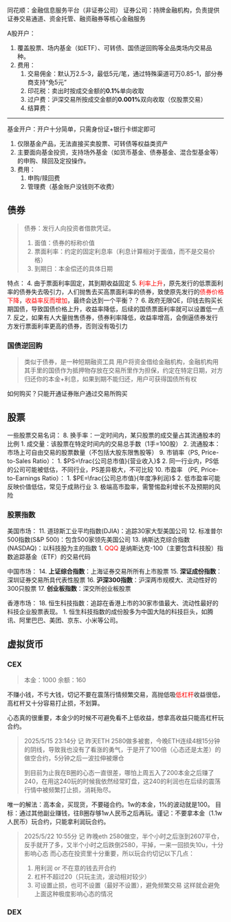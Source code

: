 同花顺：金融信息服务平台（非证券公司）
证券公司：持牌金融机构，负责提供证券交易通道、资金托管、融资融券等核心金融服务

A股开户：
1. 覆盖股票、场内基金（如ETF）、可转债、国债逆回购等全品类场内交易品种。
2. 费用：
	1. 交易佣金：默认万2.5-3，最低5元/笔，通过特殊渠道可万0.85-1，部分券商支持“免5元”
	2. 印花税：卖出时按成交金额的​**​0.1%​**​单向收取
	3. 过户费：沪深交易所按成交金额的​**​0.001%​**​双向收取（仅股票交易）
	4. 结算费：



---

基金开户：开户十分简单，只需身份证+银行卡绑定即可
1. 仅限基金产品，无法直接买卖股票、可转债等权益类资产
2. 主要面向基金投资，支持场外基金（如货币基金、债券基金、混合型基金等）的申购、赎回及定投操作。
3. 费用：
	1. 申购/赎回费
	2. 管理费（基金账户没钱则不收费）


## 债券
>债券：发行人向投资者借款凭证。
>1. 面值：债券的标称价值
>2. 票面利率：约定的固定利息率（利息计算相对于面值，而不是交易价格）
>3. 到期日：本金偿还的具体日期

特点：
4. 由于票面利率固定，其到期收益固定
5. <font color="#ff0000">利率上升</font>，原先发行的低票面利率的债券失去吸引力，人们抛售去买高票面利率的债券，致使原先发行的<font color="#ff0000">债券价格下降</font>，<font color="#ff0000">收益率反而增加</font>，最终会达到一个平衡？？
6. 政府无限QE，印钱去购买长期国债，导致国债价格上升，收益率降低，后续的国债票面利率就可以设置低一点
7. 反之，如果有人大量抛售债券，债券利率降低，收益率增高，会倒逼债券发行方发行票面利率更高的债券，否则没有吸引力

### 国债逆回购
> 类似于债券，是一种短期融资工具
> 用户将资金借给金融机构，金融机构用其手里的国债作为抵押物存放在交易所里作为担保，约定在特定日期，对方归还你的本金+利息，如果到期不能归还，用户可获得国债所有权

如何购买？只能开通证券账户通过交易所购买



## 股票

一些股票交易名词：
8. 换手率：一定时间内，某只股票的成交量占其流通股本的比例
	1. 成交量：该股票在特定时间内的交易总手数（1手=100股）
	2. 流通股本：市场上可自由交易的股票数量（不包括大股东限售股等）
9. 市销率（PS, Price-to-Sales Ratio）：
	1. $PS=\frac{公司总市值}{营业收入}$
	2. 同一行业内，PS低的公司可能被低估，不同行业，PS差异极大，不可比较
10. 市盈率 （PE, Price-to-Earnings Ratio）：
	1. $PE=\frac{公司总市值}{年度净利润}$
	2. 低市盈率可能反映价值低估，常见于成熟行业
	3. 极端高市盈率，需警惕盈利增长不及预期的风险
### 股票指数


美国市场：
11. 道琼斯工业平均指数(DJIA)：追踪30家大型美国公司
12. 标准普尔500指数(S&P 500)：包含500家领先美国公司
13. 纳斯达克综合指数(NASDAQ)：以科技股为主的指数
	1. <font color="#ff0000">QQQ </font>是纳斯达克-100（主要包含科技股）指数追踪基金（ETF）的交易代码


中国市场：
14. **上证综合指数**：上海证券交易所所有上市股票
15. **深证成份指数**：深圳证券交易所具代表性股票
16. **沪深300指数**：沪深两市规模大、流动性好的300只股票
17. **创业板指数**：深交所创业板股票

香港市场：
18. 恒生科技指数：追踪在香港上市的30家市值最大、流动性最好的科技企业股票表现。
	1. 恒生科技指数的成份股多为中国大陆的科技巨头，如腾讯、阿里巴巴、美团、京东、小米等公司。

## 虚拟货币
### CEX
> 本金：1000
> 余额：160

不赚小钱，不亏大钱，切记不要在震荡行情频繁交易，高抛低吸<font color="#ff0000">低杠杆</font>收益很低，高杠杆又十分容易打止损，不划算。

心态真的很重要，本金少的时候不可避免看不上低收益，想拿高收益只能高杠杆玩合约。
> 2025/5/15 23:14分 记
> 昨天ETH 2580做多被套，今晚ETH连续4根15分钟的阴线，导致我也没有了看涨的勇气，于是开了100倍（心态还是太差）的做空合约，5分钟之后一波拉伸被爆仓
> 
> 到目前为止我在B圈的心态一直很差，哪怕上周五入了200本金之后赚了240，在用这240玩的时候我依然经常盯盘，这240的利润也在后续的震荡行情中被频繁打止损，消耗殆尽。

唯一的解法：高本金，买现货，不要碰合约。1w的本金，1%的波动就是100。
目标：通过其他副业赚钱，往B圈存够1w人民币之后再玩。谨记：不要拿本金（1.1w人民币）玩合约，只能拿利润玩合约。

> 2025/5/22 10:55分 记
> 昨晚eth 2580做空，半个小时之后涨到2607平仓，反手就开了多，又半个小时之后跌倒2580，平掉，一来一回损失10u，十分影响心态
> 而心态在投资里十分重要，所以玩合约切记以下几点：
> 1. 用利润 or 不在意的钱去开合约
> 2. 杠杆不超过20（只玩主流，波动相对较少）
> 3. 可设置止损，也可不设置（最好不设置），避免频繁交易
> 这样就会避免上面这种极度影响心态的情况


### DEX




